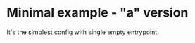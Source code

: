 Minimal example - "a" version
=============================

It's the simplest config with single empty entrypoint.